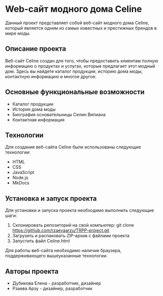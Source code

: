 # Web-сайт модного дома Celine

Данный проект представляет собой веб-сайт модного дома Celine, который является одним из самых известных и престижных брендов в мире моды.

## Описание проекта

Веб-сайт Celine создан для того, чтобы предоставить клиентам полную информацию о продуктах и услугах, которые предлагает этот модный дом. Здесь вы найдете каталог продукции, историю дома моды, контактную  информацию и многое другое.

## Основные функциональные возможности

- Каталог продукции
- История дома моды
- Биография основательницы Селин Випиана
- Контактная информация

## Технологии

Для создания веб-сайта Celine были использованы следующие технологии:

- HTML
- CSS
- JavaScript
- Node.js
- MkDocs

## Установка и запуск проекта

Для установки и запуска проекта необходимо выполнить следующие шаги:

1. Склонировать репозиторий на свой компьютер:
    git clone https://github.com/rzaevaarzu/TRPP-project.git
2. Загрузить и распаковать ZIP-архив с файлами проекта 
3. Запустить файл Celine.html

Для работы веб-сайта необходимо наличие браузера, поддерживающего вышеуказанные технологии.

## Авторы проекта

- Дубикова Елена - разработчик, дизайнер
- Рзаева Арзу - дизайнер, разработчик
